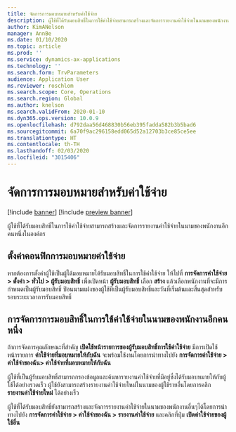 ```yaml
---
title: จัดการการมอบหมายสำหรับค่าใช้จ่าย
description: ผู้ใช้ที่ได้รับมอบสิทธิ์ในการใช้ค่าใช้จ่ายสามารถสร้างและจัดการรายงานค่าใช้จ่ายในนามของพนักงานอีกคนหนึ่งในองค์กร
author: KimANelson
manager: AnnBe
ms.date: 01/10/2020
ms.topic: article
ms.prod: ''
ms.service: dynamics-ax-applications
ms.technology: ''
ms.search.form: TrvParameters
audience: Application User
ms.reviewer: roschlom
ms.search.scope: Core, Operations
ms.search.region: Global
ms.author: knelson
ms.search.validFrom: 2020-01-10
ms.dyn365.ops.version: 10.0.9
ms.openlocfilehash: d792daa56d468830b56eb395fadda582b3b5bad6
ms.sourcegitcommit: 6a70f9ac296158edd065d52a12703b3ce85ce5ee
ms.translationtype: HT
ms.contentlocale: th-TH
ms.lasthandoff: 02/03/2020
ms.locfileid: "3015406"
---
```

# <a name="manage-expense-delegation"></a>จัดการการมอบหมายสำหรับค่าใช้จ่าย

[!include [banner](../includes/banner.md)]
[!include [preview banner](../includes/preview-banner.md)]


ผู้ใช้ที่ได้รับมอบสิทธิ์ในการใช้ค่าใช้จ่ายสามารถสร้างและจัดการรายงานค่าใช้จ่ายในนามของพนักงานอีกคนหนึ่งในองค์กร

## <a name="configuring-expense-delegation"></a>ตั้งค่าคอนฟิกการมอบหมายค่าใช้จ่าย

หากต้องการตั้งค่าผู้ใช้เป็นผู้ได้มอบหมายได้รับมอบสิทธิ์ในการใช้ค่าใช้จ่าย ให้ไปที่ **การจัดการค่าใช้จ่าย > ตั้งค่า > ทั่วไป > ผู้รับมอบสิทธิ์** เพื่อเปิดหน้า **ผู้รับมอบสิทธิ์** เลือก **สร้าง** แล้วเลือกพนักงานที่จะมีการกำหนดเป็นผู้รับมอบสิทธิ์ ป้อนนามแฝงของผู้ใช้ที่เป็นผู้รับมอบสิทธิ์และวันที่เริ่มต้นและสิ้นสุดสำหรับรอบระยะเวลาการรับมอบสิทธิ์

## <a name="managing-expense-delegation-on-behalf-of-another-employee"></a>การจัดการการมอบสิทธิ์ในการใช้ค่าใช้จ่ายในนามของพนักงานอีกคนหนึ่ง

ถ้าการจัดการคุณลักษณะที่สำคัญ **เปิดใช้หน้ารายการของผู้รับมอบสิทธิ์การใช้ค่าใช้จ่าย** มีการเปิดใช้ หน้ารายการ **ค่าใช้จ่ายที่มอบหมายให้กับฉัน** จะพร้อมใช้งานโดยการนำทางไปยัง **การจัดการค่าใช้จ่าย > ค่าใช้จ่าของฉัน> ค่าใช้จ่ายที่มอบหมายให้กับฉัน**

ผู้ใช้ที่เป็นผู้รับมอบสิทธิ์สามารถกรองข้อมูลและค้นหารายงานค่าใช้จ่ายที่มีอยู่ซึ่งได้รับมอบหมายให้กับผู้ใช้ได้อย่างรวดเร็ว ผู้ใช้ยังสามารถสร้างรายงานค่าใช้จ่ายใหม่ในนามของผู้ใช้รายอื่นโดยการคลิก **รายงานค่าใช้จ่ายใหม่** ได้อย่างเร็ว

ผู้ใช้ที่ได้รับมอบสิทธิ์ยังสามารถสร้างและจัดการรายงานค่าใช้จ่ายในนามของพนักงานอื่นๆได้โดยการนำทางไปยัง **การจัดการค่าใช้จ่าย > ค่าใช้จ่าของฉัน > รายงานค่าใช้จ่าย** และคลิกที่ปุ่ม **เปิดค่าใช้จ่ายของผู้ใช้อื่น**
